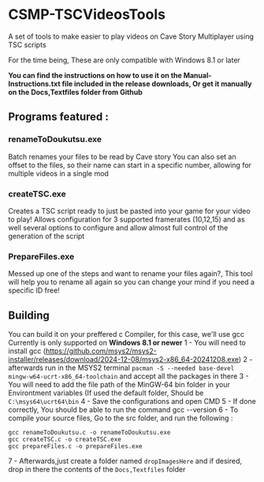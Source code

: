 # CSMP-TSCVideosTools
A set of tools to make easier to play videos on Cave Story Multiplayer using TSC scripts

For the time being, These are only compatible with Windows 8.1 or later

**You can find the instructions on how to use it on the Manual-Instructions.txt file included in the release downloads, Or get it manually on the Docs,Textfiles folder from Github**

## Programs featured :
### renameToDoukutsu.exe
Batch renames your files to be read by Cave story
You can also set an offset to the files, so their name can start in a specific number, allowing for multiple videos in a single mod
### createTSC.exe
Creates a TSC script ready to just be pasted into your game for your video to play!
Allows configuration for 3 supported framerates (10,12,15) and as well several options to configure and allow almost full control of the generation of the script
### PrepareFiles.exe
Messed up one of the steps and want to rename your files again?, This tool will help you to rename all again so you can change your mind if you need a specific ID free!

## Building
You can build it on your preffered c Compiler, for this case, we'll use gcc
Currently is only supported on **Windows 8.1 or newer**
1 - You will need to install gcc (https://github.com/msys2/msys2-installer/releases/download/2024-12-08/msys2-x86_64-20241208.exe)
2 - afterwards run in the MSYS2 terminal `pacman -S --needed base-devel mingw-w64-ucrt-x86_64-toolchain` and accept all the packages in there
3 - You will need to add the file path of the MinGW-64 bin folder in your Environtment variables (If used the default folder, Should be `C:\msys64\ucrt64\bin`
4 - Save the configurations and open CMD
5 - If done correctly, You should be able to run the command gcc --version
6 - To compile your source files, Go to the src folder, and run the following : 
```
gcc renameToDoukutsu.c -o renameToDoukutsu.exe
gcc createTSC.c -o createTSC.exe
gcc prepareFiles.c -o prepareFiles.exe
```
7 - Afterwards,just create a folder named `dropImagesHere` and if desired, drop in there the contents of the `Docs,Textfiles` folder
